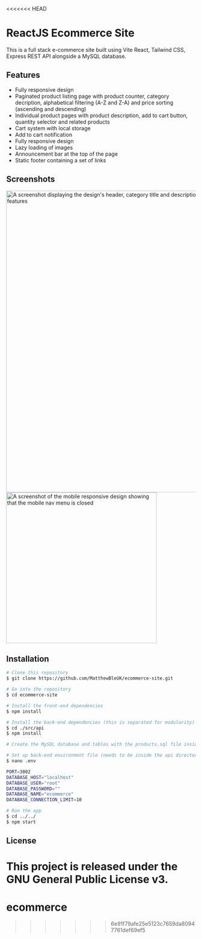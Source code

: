 <<<<<<< HEAD
# ReactJS Ecommerce Site

This is a full stack e-commerce site built using Vite React, Tailwind CSS, Express REST API alongside a MySQL database.

## Features

-   Fully responsive design
-   Paginated product listing page with product counter, category decription, alphabetical filtering (A-Z and Z-A) and price sorting (ascending and descending)
-   Individual product pages with product description, add to cart button, quantity selector and related products
-   Cart system with local storage
-   Add to cart notification
-   Fully responsive design
-   Lazy loading of images
-   Announcement bar at the top of the page
-   Static footer containing a set of links

## Screenshots

<!-- Desktop screenshots -->
<img src="./screenshots/category-page.png" alt="A screenshot displaying the design's header, category title and description and product grid with filtering and sort by features" width="800px">

<!-- Mobile screenshots -->
<img src="./screenshots/mobile-category-page.png" alt="A screenshot of the mobile responsive design showing that the mobile nav menu is closed" width="400px">

## Installation

```bash
# Clone this repository
$ git clone https://github.com/MatthewBleUK/ecommerce-site.git

# Go into the repository
$ cd ecommerce-site

# Install the front-end dependencies
$ npm install

# Install the back-end dependencies (this is separated for modularity)
$ cd ./src/api
$ npm install

# Create the MySQL database and tables with the products.sql file inside the api directory

# Set up back-end environment file (needs to be inside the api directory)
$ nano .env

PORT=3002
DATABASE_HOST="localhost"
DATABASE_USER="root"
DATABASE_PASSWORD=""
DATABASE_NAME="ecommerce"
DATABASE_CONNECTION_LIMIT=10

# Run the app
$ cd ../../
$ npm start
```

## License

This project is released under the GNU General Public License v3.
=======
# ecommerce
>>>>>>> 6e91f79afe25e5123c7659da80947761def69ef5
